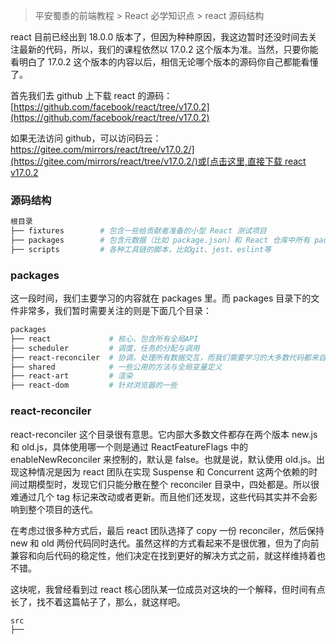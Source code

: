 > 平安蜀黍的前端教程 > React 必学知识点 > react 源码结构

react 目前已经出到 18.0.0 版本了，但因为种种原因，我这边暂时还没时间去关注最新的代码，所以，我们的课程依然以 17.0.2 这个版本为准。当然，只要你能看明白了 17.0.2 这个版本的内容以后，相信无论哪个版本的源码你自己都能看懂了。

首先我们去 github 上下载 react 的源码：[https://github.com/facebook/react/tree/v17.0.2](https://github.com/facebook/react/tree/v17.0.2)

如果无法访问 github，可以访问码云：[https://gitee.com/mirrors/react/tree/v17.0.2/](https://gitee.com/mirrors/react/tree/v17.0.2/)或[点击这里,直接下载 react v17.0.2](https://github.com/facebook/react/archive/refs/tags/v17.0.2.zip)

### 源码结构

```bash
根目录
├── fixtures        # 包含一些给贡献者准备的小型 React 测试项目
├── packages        # 包含元数据（比如 package.json）和 React 仓库中所有 package 的源码（子目录 src）
├── scripts         # 各种工具链的脚本，比如git、jest、eslint等
```

### packages

这一段时间，我们主要学习的内容就在 packages 里。而 packages 目录下的文件非常多，我们暂时需要关注的则是下面几个目录：

```bash
packages
├── react             # 核心，包含所有全局API
├── scheduler         # 调度，任务的分配与调用
├── react-reconciler  # 协调，处理所有数据交互，而我们需要学习的大多数代码都来自于这个目录
├── shared            # 一些公用的方法与全局变量定义
├── react-art         # 渲染
├── react-dom         # 针对浏览器的一些
```

### react-reconciler

react-reconciler 这个目录很有意思。它内部大多数文件都存在两个版本 new.js 和 old.js，具体使用哪一个则是通过 ReactFeatureFlags 中的 enableNewReconciler 来控制的，默认是 false。也就是说，默认使用 old.js。出现这种情况是因为 react 团队在实现 Suspense 和 Concurrent 这两个依赖的时间过期模型时，发现它们只能分散在整个 reconciler 目录中，四处都是。所以很难通过几个 tag 标记来改动或者更新。而且他们还发现，这些代码其实并不会影响到整个项目的迭代。

在考虑过很多种方式后，最后 react 团队选择了 copy 一份 reconciler，然后保持 new 和 old 两份代码同时迭代。虽然这样的方式看起来不是很优雅，但为了向前兼容和向后代码的稳定性，他们决定在找到更好的解决方式之前，就这样维持着也不错。

这块呢，我曾经看到过 react 核心团队某一位成员对这块的一个解释，但时间有点长了，找不着这篇帖子了，那么，就这样吧。

```bash
src
├──
```
